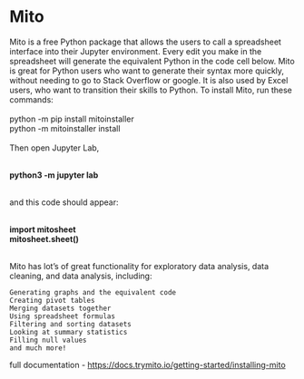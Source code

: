 # Mito
Mito is a free Python package that allows the users to call a spreadsheet interface into their Jupyter environment. Every edit you make in the spreadsheet will generate the equivalent Python in the code cell below.
Mito is great for Python users who want to generate their syntax more quickly, without needing to go to Stack Overflow or google. It is also used by Excel users, who want to transition their skills to Python.
To install Mito, run these commands:<br><br>
python -m pip install mitoinstaller<br>
python -m mitoinstaller install<br><br>
Then open Jupyter Lab,<br><br>

 **python3 -m jupyter lab** <br><br>

 and this code should appear:<br><br>

**import mitosheet**<br>
**mitosheet.sheet()**<br><br>

Mito has lot’s of great functionality for exploratory data analysis, data cleaning, and data analysis, including:

    Generating graphs and the equivalent code
    Creating pivot tables
    Merging datasets together
    Using spreadsheet formulas
    Filtering and sorting datasets
    Looking at summary statistics
    Filling null values
    and much more!
full documentation - https://docs.trymito.io/getting-started/installing-mito